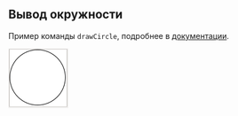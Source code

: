 ## Вывод окружности

Пример команды `drawCircle`, подробнее в [документации](http://raox.ru/docs/reference/animation.html).

![draw_circle](screenshots/draw_circle.gif?raw=true)
